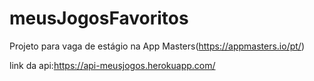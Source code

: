 # meusJogosFavoritos
Projeto para vaga de estágio na App Masters(https://appmasters.io/pt/)


link da api:https://api-meusjogos.herokuapp.com/
